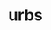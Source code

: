 ---
title: urbs
meaning: city
ch: [seven, mt, mt5thru7]
pos: nounthird
genitive: urbis
abbgender: f.
abbgender2: fem.
gender: feminine
declension: third
derivatives: urbane, suburb
---